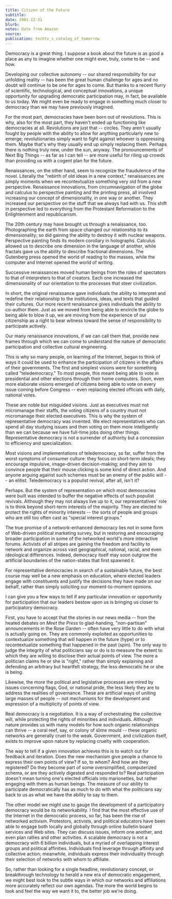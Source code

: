 ```yaml
---
title: Citizen of the Future
subtitle:
date: 2001-12-31
blurb:
notes: Date from Amazon
source:
publication: techtv_s_catalog_of_tomorrow
---
```


Democracy is a great thing. I suppose a book about the future is as good a place as any to imagine whether one might ever, truly, come to be -- and how.

Developing our collective autonomy -- our shared responsibility for our unfolding reality -- has been the great human challenge for ages and no doubt will continue to be one for ages to come. But thanks to a recent flurry of scientific, technological, and conceptual innovations, a unique opportunity for upgrading democratic participation may, in fact, be available to us today. We might even be ready to engage in something much closer to democracy than we may have previously imagined.

For the most part, democracies have been born out of revolutions. This is why, also for the most part, they haven't ended up functioning like democracies at all. Revolutions are just that -- circles. They aren't usually fought by people with the ability to allow for anything particularly new to emerge; revolutionaries simply want to fight against whoever is oppressing them. Maybe that's why they usually end up simply replacing them. Perhaps there is nothing truly new, under the sun, anyway. The pronouncements of Next Big Things -- as far as I can tell -- are more useful for riling up crowds than providing us with a cogent plan for the future.

Renaissances, on the other hand, seem to recognize the fraudulence of the novel. Literally the "rebirth of old ideas in a new context," renaissances are simply moments when we recontextualize something very old from a new perspective. Renaissance innovations, from circumnavigation of the globe and calculus to perspective painting and the printing press, all involved increasing our concept of dimensionality, in one way or another. They increased our perspective on the stuff that we always had with us. This shift in perspective led to everything from the Protestant Reformation to the Enlightenment and republicanism.

The 20th century may have brought us through a renaissance, too. Photographing the earth from space changed our relationship to its dimensionality; so did gaining the ability to destroy it with nuclear weapons. Perspective painting finds its modern corollary in holographs. Calculus allowed us to describe one dimension in the language of another, while fractals gave us the ability to describe fractional dimensions. The Gutenberg press opened the world of reading to the masses, while the computer and Internet opened the world of writing.

Successive renaissances moved human beings from the roles of spectators to that of interpreters to that of creators. Each one increased the dimensionality of our orientation to the processes that steer civilization.

In short, the original renaissance gave individuals the ability to interpret and redefine their relationship to the institutions, ideas, and texts that guided their cultures. Our more recent renaissance gives individuals the ability to co-author them. Just as we moved from being able to encircle the globe to being able to blow it up, we are moving from the experience of our citizenship as a right to bear witness toward the sense of responsibility to participate actively.

Our many renaissance innovations, if we can call them that, provide new frames through which we can come to understand the nature of democratic participation and collective cultural engineering.

This is why so many people, on learning of the Internet, began to think of ways it could be used to enhance the participation of citizens in the affairs of their governments. The first and simplest visions were for something called "teledemocracy." To most people, this meant being able to vote in presidential and other elections through their home computers. Soon, even more elaborate visions emerged of citizens being able to vote on every issue coming before Congress -- even replacing elected officials with daily, national votes.

These are noble but misguided visions. Just as executives must not micromanage their staffs, the voting citizens of a country must not micromanage their elected executives. This is why the system of representative democracy was invented. We elect representatives who can spend all day studying issues and then voting on them more intelligently than we can because we have full-time jobs doing other things. Representative democracy is not a surrender of authority but a concession to efficiency and specialization.

Most visions and implementations of teledemocracy, so far, suffer from the worst symptoms of consumer culture: they focus on short-term ideals; they encourage impulsive, image-driven decision-making; and they aim to convince people that their mouse clicking is some kind of direct action. And anyone arguing against such schemes must be an enemy of the public will -- an elitist. Teledemocracy is a populist revival, after all, isn't it?

Perhaps. But the system of representation on which most democracies were built was intended to buffer the negative effects of such populist revivals. Although they may not always live up to it, our representatives' role is to think beyond short-term interests of the majority. They are elected to protect the rights of minority interests -- the sorts of people and groups who are still too often cast as "special interest groups."

The true promise of a network-enhanced democracy lies not in some form of Web-driven political marketing survey, but in restoring and encouraging broader participation in some of the networked world's more interactive forums. Activists of all stripes are gaining the freedom and facility to network and organize across vast geographical, national, racial, and even ideological differences. Indeed, democracy itself may soon outgrow the artificial boundaries of the nation-states that first spawned it.

For representative democracies in search of a sustainable future, the best course may well be a new emphasis on education, where elected leaders engage with constituents and justify the decisions they have made on our behalf, rather than simply soliciting our moment-to-moment opinions.

I can give you a few ways to tell if any particular innovation or opportunity for participation that our leaders bestow upon us is bringing us closer to participatory democracy.

First, you have to accept that the stories in our news media -- from the heated debates on _Meet the Press_ to glad-handing, "non-partisan" announcements in the Rose Garden -- often have very little to do with what is actually going on. They are commonly exploited as opportunities to contextualize something that will happen in the future (hype) or to recontextualize something that happened in the past (spin). The only way to judge the integrity of what politicians say or do is to measure the extent to which they are willing to disclose their actual points of view. The more a politician claims he or she is "right," rather than simply explaining and defending an arbitrary but heartfelt strategy, the less democratic he or she is being.

Likewise, the more the political and legislative processes are mired by issues concerning flags, God, or national pride, the less likely they are to address the realities of governance. These are artificial ways of uniting large masses of people -- not mechanisms for the development and expression of a multiplicity of points of view.

Real democracy is a negotiation. It is a way of orchestrating the collective will, while protecting the rights of minorities and individuals. Although nature provides us with many models for how such organic relationships can thrive -- a coral reef, say, or colony of slime mould -- these organic networks are generally cruel to the weak. Government, and civilization itself, exists to improve upon nature by replacing cruelty with cooperation.

The way to tell if a given innovation achieves this is to watch out for feedback and iteration. Does the new mechanism give people a chance to express their own points of view? If so, to whom? And how are they registered? Do they become part of some oversimplified, computerized schema, or are they actively digested and responded to? Real participation doesn't mean turning one's elected officials into marionettes, but rather engaging with them as human beings. The measure of our ability to participate democratically has as much to do with what the politicians say back to us as what we have the ability to say to them.

The other model we might use to gauge the development of a participatory democracy would be its networkability. I find that the most effective use of the Internet in the democratic process, so far, has been the rise of networked activism. Protestors, activists, and political educators have been able to engage both locally and globally through online bulletin board services and Web sites. They can discuss issues, inform one another, and even plan rallies and other activities. A scalable democracy is not a democracy with 6 billion individuals, but a myriad of overlapping interest groups and political affinities. Individuals find leverage through affinity and collective action; meanwhile, individuals express their individuality through their selection of networks with whom to affiliate.

So, rather than looking for a single headline, revolutionary concept, or breakthrough technology to herald a new era of democratic engagement, we might best look to the subtle ways in which our networks and affiliations more accurately reflect our own agendas. The more the world begins to look and feel the way we want it to, the better job we're doing.
